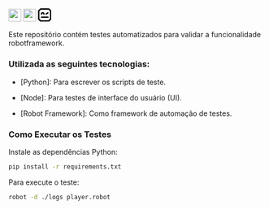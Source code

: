 <img src="https://cdn.jsdelivr.net/gh/devicons/devicon@latest/icons/python/python-original.svg" height="25"/>

<img src="https://cdn.jsdelivr.net/gh/devicons/devicon@latest/icons/nodejs/nodejs-original-wordmark.svg" height="25"/>
<svg data-v-266d6681="" data-v-504fa6b0="" version="1.1" id="face" xmlns="http://www.w3.org/2000/svg" viewBox="0 0 24 24" width="1.65rem" height="1.65rem" class="fill-white"><path data-v-266d6681="" id="path" d="M5,10.2c0-1.9,1.5-3.4,3.4-3.4c1.9,0,3.4,1.5,3.4,3.4c0,0.7-0.6,1.2-1.2,1.2c-0.7,0-1.2-0.6-1.2-1.2
    c0-0.5-0.4-0.9-0.9-0.9c-0.5,0-0.9,0.4-0.9,0.9c0,0.7-0.6,1.2-1.2,1.2S5,10.9,5,10.2 M19,15.9c0,0.7-0.6,1.2-1.2,1.2H6.4
    c-0.7,0-1.2-0.6-1.2-1.2c0-0.7,0.6-1.2,1.2-1.2h11.5C18.5,14.7,19,15.3,19,15.9 M13.7,10.9c-0.4-0.6-0.2-1.3,0.3-1.7l2.9-1.9
    c0.6-0.4,1.3-0.2,1.7,0.3c0.4,0.6,0.2,1.3-0.3,1.7l-2.9,1.9c-0.2,0.1-0.5,0.2-0.7,0.2C14.3,11.5,13.9,11.3,13.7,10.9 M21.5,18.5
    c0,0.2-0.1,0.5-0.3,0.6l-2.1,2.1c-0.2,0.2-0.4,0.3-0.6,0.3h-13c-0.2,0-0.5-0.1-0.6-0.3l-2.1-2.1c-0.2-0.2-0.3-0.4-0.3-0.6v-13
    c0-0.2,0.1-0.5,0.3-0.6l2.1-2.1C5,2.6,5.2,2.5,5.5,2.5h13c0.2,0,0.5,0.1,0.6,0.3l2.1,2.1c0.2,0.2,0.3,0.4,0.3,0.6V18.5z M23.3,3.4
    l-2.8-2.8C20.1,0.2,19.6,0,19,0H5C4.4,0,3.9,0.2,3.4,0.7L0.7,3.4C0.2,3.9,0,4.4,0,5v14c0,0.6,0.2,1.2,0.7,1.6l2.8,2.8
    C3.9,23.8,4.4,24,5,24h14c0.6,0,1.2-0.2,1.6-0.7l2.8-2.8c0.4-0.4,0.7-1,0.7-1.6V5C24,4.4,23.8,3.9,23.3,3.4" ></path></svg>
    
Este repositório contém testes automatizados para validar a funcionalidade robotframework. 

### Utilizada as seguintes tecnologias:
- [Python]: Para escrever os scripts de teste.

- [Node]: Para testes de interface do usuário (UI).

- [Robot Framework]: Como framework de automação de testes.

### Como Executar os Testes
Instale as dependências Python:
```sh
pip install -r requirements.txt
```

Para execute o teste:
```sh
robot -d ./logs player.robot
```
